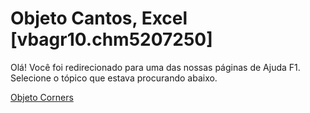 
# Objeto Cantos, Excel [vbagr10.chm5207250]

Olá! Você foi redirecionado para uma das nossas páginas de Ajuda F1. Selecione o tópico que estava procurando abaixo.

[Objeto Corners](http://msdn.microsoft.com/library/2b85affa-f501-5458-67f1-f167bc422507%28Office.15%29.aspx)
